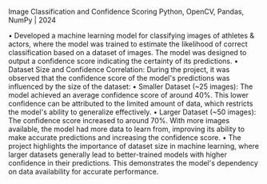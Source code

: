 Image Classification and Confidence Scoring                                                                                                           Python, OpenCV, Pandas, NumPy | 2024

•	Developed a machine learning model for classifying images of athletes & actors, where the model was trained to estimate the likelihood of correct classification based on a dataset of images. The model was designed to output a confidence score indicating the certainty of its predictions.
•	Dataset Size and Confidence Correlation: During the project, it was observed that the confidence score of the model's predictions was influenced by the size of the dataset:
•	Smaller Dataset (~25 images): The model achieved an average confidence score of around 40%. This lower confidence can be attributed to the limited amount of data, which restricts the model's ability to generalize effectively.
•	Larger Dataset (~50 images): The confidence score increased to around 70%. With more images available, the model had more data to learn from, improving its ability to make accurate predictions and increasing the confidence score.
•	The project highlights the importance of dataset size in machine learning, where larger datasets generally lead to better-trained models with higher confidence in their predictions. This demonstrates the model's dependency on data availability for accurate performance.

